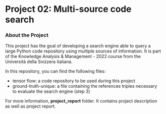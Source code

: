 # Project 02: Multi-source code search

### About the Project

This project has the goal of developing a search engine able to query a large Python code repository using multiple sources of information. 
It is part of the Knowledge Analysis & Management - 2022 course from the Università della Svizzera italiana.

In this repository, you can find the following files:
- tensor flow: a code repository to be used during this project
- ground-truth-unique: a file containing the references triples necessary to evaluate the search engine (step 3) 

For more information, **project_report** folder. It contains project description as well as project report.
